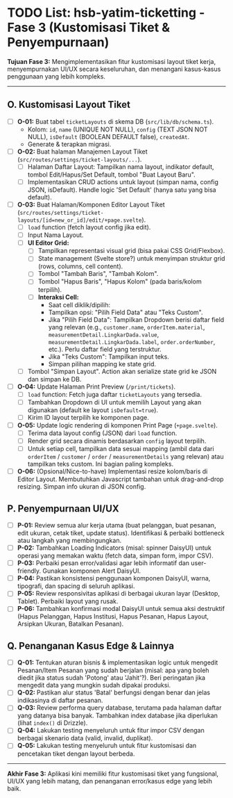 # TODO List: hsb-yatim-ticketting - Fase 3 (Kustomisasi Tiket & Penyempurnaan)

**Tujuan Fase 3:** Mengimplementasikan fitur kustomisasi layout tiket kerja, menyempurnakan UI/UX secara keseluruhan, dan menangani kasus-kasus penggunaan yang lebih kompleks.

---

## O. Kustomisasi Layout Tiket

*   [ ] **O-01:** Buat tabel `ticketLayouts` di skema DB (`src/lib/db/schema.ts`).
    *   Kolom: `id`, `name` (UNIQUE NOT NULL), `config` (TEXT JSON NOT NULL), `isDefault` (BOOLEAN DEFAULT false), `createdAt`.
    *   Generate & terapkan migrasi.
*   [ ] **O-02:** Buat halaman Manajemen Layout Tiket (`src/routes/settings/ticket-layouts/...`).
    *   [ ] Halaman Daftar Layout: Tampilkan nama layout, indikator default, tombol Edit/Hapus/Set Default, tombol "Buat Layout Baru".
    *   [ ] Implementasikan CRUD actions untuk layout (simpan nama, config JSON, isDefault). Handle logic 'Set Default' (hanya satu yang bisa default).
*   [ ] **O-03:** Buat Halaman/Komponen Editor Layout Tiket (`src/routes/settings/ticket-layouts/[id=new_or_id]/edit/+page.svelte`).
    *   [ ] `load` function (fetch layout config jika edit).
    *   [ ] Input Nama Layout.
    *   [ ] **UI Editor Grid:**
        *   [ ] Tampilkan representasi visual grid (bisa pakai CSS Grid/Flexbox).
        *   [ ] State management (Svelte store?) untuk menyimpan struktur grid (rows, columns, cell content).
        *   [ ] Tombol "Tambah Baris", "Tambah Kolom".
        *   [ ] Tombol "Hapus Baris", "Hapus Kolom" (pada baris/kolom terpilih).
        *   [ ] **Interaksi Cell:**
            *   Saat cell diklik/dipilih:
            *   Tampilkan opsi: "Pilih Field Data" atau "Teks Custom".
            *   Jika "Pilih Field Data": Tampilkan Dropdown berisi daftar field yang relevan (e.g., `customer.name`, `orderItem.material`, `measurementDetail.LingkarDada.value`, `measurementDetail.LingkarDada.label`, `order.orderNumber`, etc.). Perlu daftar field yang terstruktur.
            *   Jika "Teks Custom": Tampilkan input teks.
            *   Simpan pilihan mapping ke state grid.
    *   [ ] Tombol "Simpan Layout". Action akan serialize state grid ke JSON dan simpan ke DB.
*   [ ] **O-04:** Update Halaman Print Preview (`/print/tickets`).
    *   [ ] `load` function: Fetch juga daftar `ticketLayouts` yang tersedia.
    *   [ ] Tambahkan Dropdown di UI untuk memilih Layout yang akan digunakan (default ke layout `isDefault=true`).
    *   [ ] Kirim ID layout terpilih ke komponen page.
*   [ ] **O-05:** Update logic rendering di komponen Print Page (`+page.svelte`).
    *   [ ] Terima data layout config (JSON) dari `load` function.
    *   [ ] Render grid secara dinamis berdasarkan `config` layout terpilih.
    *   [ ] Untuk setiap cell, tampilkan data sesuai mapping (ambil data dari `orderItem` / `customer` / `order` / `measurementDetails` yang relevan) atau tampilkan teks custom. Ini bagian paling kompleks.
*   [ ] **O-06:** (Opsional/Nice-to-have) Implementasi resize kolom/baris di Editor Layout. Membutuhkan Javascript tambahan untuk drag-and-drop resizing. Simpan info ukuran di JSON config.

## P. Penyempurnaan UI/UX

*   [ ] **P-01:** Review semua alur kerja utama (buat pelanggan, buat pesanan, edit ukuran, cetak tiket, update status). Identifikasi & perbaiki bottleneck atau langkah yang membingungkan.
*   [ ] **P-02:** Tambahkan Loading Indicators (misal: spinner DaisyUI) untuk operasi yang memakan waktu (fetch data, simpan form, impor CSV).
*   [ ] **P-03:** Perbaiki pesan error/validasi agar lebih informatif dan user-friendly. Gunakan komponen Alert DaisyUI.
*   [ ] **P-04:** Pastikan konsistensi penggunaan komponen DaisyUI, warna, tipografi, dan spacing di seluruh aplikasi.
*   [ ] **P-05:** Review responsivitas aplikasi di berbagai ukuran layar (Desktop, Tablet). Perbaiki layout yang rusak.
*   [ ] **P-06:** Tambahkan konfirmasi modal DaisyUI untuk semua aksi destruktif (Hapus Pelanggan, Hapus Institusi, Hapus Pesanan, Hapus Layout, Arsipkan Ukuran, Batalkan Pesanan).

## Q. Penanganan Kasus Edge & Lainnya

*   [ ] **Q-01:** Tentukan aturan bisnis & implementasikan logic untuk mengedit Pesanan/Item Pesanan yang sudah berjalan (misal: apa yang boleh diedit jika status sudah 'Potong' atau 'Jahit'?). Beri peringatan jika mengedit data yang mungkin sudah dipakai produksi.
*   [ ] **Q-02:** Pastikan alur status 'Batal' berfungsi dengan benar dan jelas indikasinya di daftar pesanan.
*   [ ] **Q-03:** Review performa query database, terutama pada halaman daftar yang datanya bisa banyak. Tambahkan index database jika diperlukan (lihat `index()` di Drizzle).
*   [ ] **Q-04:** Lakukan testing menyeluruh untuk fitur impor CSV dengan berbagai skenario data (valid, invalid, duplikat).
*   [ ] **Q-05:** Lakukan testing menyeluruh untuk fitur kustomisasi dan pencetakan tiket dengan layout berbeda.

---

**Akhir Fase 3:** Aplikasi kini memiliki fitur kustomisasi tiket yang fungsional, UI/UX yang lebih matang, dan penanganan error/kasus edge yang lebih baik.